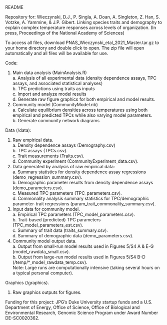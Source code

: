 README

Repository for:
Wieczynski, D.J., P. Singla, A. Doan, A. Singleton, Z. Han,  S. Votzke, A. Yammine, & J.P. Gibert. Linking species traits and demography to explain complex temperature responses across levels of organization. (In press, Proceedings of the National Academy of Sciences)

To access all files, download PNAS_Wieczynski_etal_2021_Master.tar.gz to your home directory and double click to open. The zip file will open automatically and all files will be available for use.

Code:
1) Main data analysis (MainAnalysis.R)   
    a. Analysis of all experimental data (density dependence assays, TPC assays, and associated statistical analyses)  
    b. TPC predictions using traits as inputs  
    c. Import and analyze model results  
    d. Generate raw figure graphics for both empirical and model results.    
2) Community model (CommunityModel.nb)  
    a. Calculate equilibrium densities across temperatures using both empirical and predicted TPCs while also varying model parameters.    
    b. Generate community network diagrams  

Data (/data):  
1) Raw empirical data.    
    a. Density dependence assays (Demography.csv)    
    b. TPC assays (TPCs.csv).    
    c. Trait measurements (Traits.csv).    
    d. Community experiment (CommunityExperiment_data.csv).    
2) Data generated by analysis of raw empirical data:    
    a. Summary statistics for density dependence assay regressions (demo_regression_summary.csv).    
    b. Demographic parameter results from density dependence assays (demo_parameters.csv).    
    c. Measured TPC parameters (TPC_parameters.csv).    
    d. Commonality analysis summary statistics for TPC/demographic parameter-trait regressions (param_trait_commonality_summary.csv).    
3) Input data for community model.    
    a. Empirical TPC parameters (TPC_model_parameters.csv).    
    b. Trait-based (predicted) TPC parameters (TPC_model_parameters_est.csv).    
    c. Summary of trait data (traits_summary.csv).    
    d. Summary of demographic data (demo_parameters.csv).    
4) Community model output data.    
    a. Output from small-run model results used in Figures 5/S4 A & E-G (model_rawdata_small.csv).    
    b. Output from large-run model results used in Figures 5/S4 B-D (/temp/*_model_rawdata_temp.csv).    
    Note: Large runs are computationally intensive (taking several hours on a typical personal computer).    

Graphics (/graphics).  
1) Raw graphics outputs for figures.   


Funding for this project: JPG’s Duke University startup funds and a U.S. Department of Energy, Office of Science, Office of Biological and Environmental Research, Genomic Science Program under Award Number DE-SC0020362.
